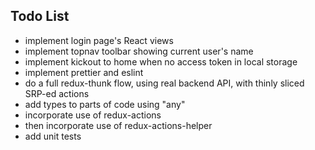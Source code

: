 ## Todo List

- implement login page's React views
- implement topnav toolbar showing current user's name
- implement kickout to home when no access token in local storage
- implement prettier and eslint
- do a full redux-thunk flow, using real backend API, with thinly sliced SRP-ed actions
- add types to parts of code using "any"
- incorporate use of redux-actions
- then incorporate use of redux-actions-helper
- add unit tests
